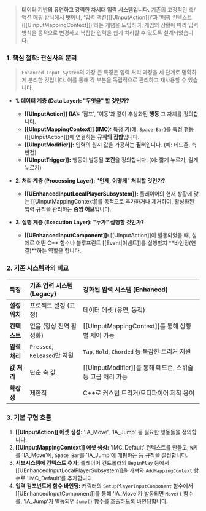 > **데이터 기반의 유연하고 강력한 차세대 입력 시스템입니다.** 기존의 고정적인 축/액션 매핑 방식에서 벗어나, '입력 액션([[UInputAction]])'과 '매핑 컨텍스트([[UInputMappingContext]])'라는 개념을 도입하여, 게임의 상황에 따라 입력 방식을 동적으로 변경하고 복잡한 입력을 쉽게 처리할 수 있도록 설계되었습니다.

### **1. 핵심 철학: 관심사의 분리**
> `Enhanced Input System`의 가장 큰 특징은 입력 처리 과정을 세 단계로 명확하게 분리한 것입니다. 이를 통해 각 부분을 독립적으로 관리하고 재사용할 수 있습니다.

*   **1. 데이터 계층 (Data Layer): "무엇을" 할 것인가?**
    *   **[[UInputAction]] (IA):** '점프', '이동'과 같이 추상화된 **행동** 그 자체를 정의합니다.
    *   **[[UInputMappingContext]] (IMC):** 특정 키(예: `Space Bar`)를 특정 행동([[UInputAction]])에 연결하는 **규칙의 집합**입니다.
    *   **[[UInputModifier]]:** 입력의 원시 값을 가공하는 **필터**입니다. (예: 데드존, 축 반전)
    *   **[[UInputTrigger]]:** 행동이 발동될 **조건**을 정의합니다. (예: 짧게 누르기, 길게 누르기)

*   **2. 처리 계층 (Processing Layer): "언제, 어떻게" 처리할 것인가?**
    *   **[[UEnhancedInputLocalPlayerSubsystem]]:** 플레이어의 현재 상황에 맞는 [[UInputMappingContext]]를 동적으로 추가하거나 제거하여, 활성화된 입력 규칙을 관리하는 **중앙 허브**입니다.

*   **3. 실행 계층 (Execution Layer): "누가" 실행할 것인가?**
    *   **[[UEnhancedInputComponent]]:** [[UInputAction]]이 발동되었을 때, 실제로 어떤 C++ 함수나 블루프린트 [[Event|이벤트]]를 실행할지 **바인딩(연결)**하는 역할을 합니다.

### **2. 기존 시스템과의 비교**
| 특징 | 기존 입력 시스템 (Legacy) | 강화된 입력 시스템 (Enhanced) |
| :--- | :--- | :--- |
| **설정 위치** | 프로젝트 설정 (고정) | 데이터 에셋 (유연, 동적) |
| **컨텍스트** | 없음 (항상 전역 활성화) | [[UInputMappingContext]]를 통해 상황별 제어 가능 |
| **입력 처리** | `Pressed`, `Released`만 지원 | `Tap`, `Hold`, `Chorded` 등 복잡한 트리거 지원 |
| **값 처리** | 단순 축 값 | [[UInputModifier]]를 통해 데드존, 스위즐 등 고급 처리 가능 |
| **확장성** | 제한적 | C++로 커스텀 트리거/모디파이어 제작 용이 |

### **3. 기본 구현 흐름**
1.  **[[UInputAction]] 에셋 생성:** 'IA_Move', 'IA_Jump' 등 필요한 행동들을 정의합니다.
2.  **[[UInputMappingContext]] 에셋 생성:** 'IMC_Default' 컨텍스트를 만들고, `W`키를 'IA_Move'에, `Space Bar`를 'IA_Jump'에 매핑하는 등 규칙을 설정합니다.
3.  **서브시스템에 컨텍스트 추가:** 플레이어 컨트롤러의 `BeginPlay` 등에서 [[UEnhancedInputLocalPlayerSubsystem]]을 가져와 `AddMappingContext` 함수로 'IMC_Default'를 추가합니다.
4.  **입력 컴포넌트에 함수 바인딩:** 캐릭터의 `SetupPlayerInputComponent` 함수에서 [[UEnhancedInputComponent]]를 통해 'IA_Move'가 발동되면 `Move()` 함수를, 'IA_Jump'가 발동되면 `Jump()` 함수를 호출하도록 바인딩합니다.